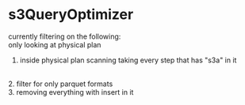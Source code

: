 # s3QueryOptimizer

currently filtering on the following:
<br />
only looking at physical plan
<br />
1. inside physical plan scanning taking every step that has "s3a" in it
<br />
2. filter for only parquet formats
<br />
3. removing everything with insert in it
<br /> 
 